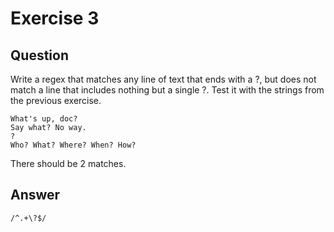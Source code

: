 # Exercise 3

## Question

Write a regex that matches any line of text that ends with a ?, but does not match a line that includes nothing but a single ?. Test it with the strings from the previous exercise.

```
What's up, doc?
Say what? No way.
?
Who? What? Where? When? How?
```

There should be 2 matches.

## Answer

```
/^.+\?$/
```
